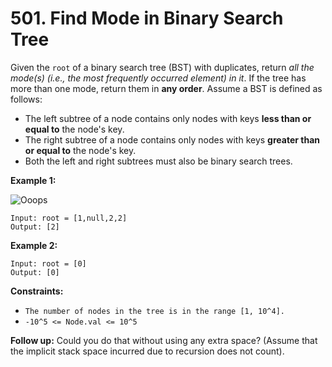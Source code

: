 # 501. Find Mode in Binary Search Tree
Given the `root` of a binary search tree (BST) with duplicates, return *all the mode(s) (i.e., the most frequently occurred element) in it*. If the tree has more than one mode, return them in **any order**. Assume a BST is defined as follows:  
- The left subtree of a node contains only nodes with keys **less than or equal to** the node's key.  
- The right subtree of a node contains only nodes with keys **greater than or equal to** the node's key.  
- Both the left and right subtrees must also be binary search trees.


**Example 1:**

![Ooops](https://assets.leetcode.com/uploads/2021/03/11/mode-tree.jpg)
```
Input: root = [1,null,2,2]
Output: [2]
```

**Example 2:**
```
Input: root = [0]
Output: [0]
```

**Constraints:**
- `The number of nodes in the tree is in the range [1, 10^4].`
- `-10^5 <= Node.val <= 10^5`

**Follow up:** Could you do that without using any extra space? (Assume that the implicit stack space incurred due to recursion does not count).
